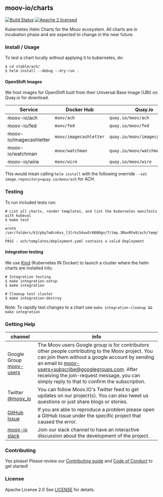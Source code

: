## moov-io/charts

[![Build Status](https://travis-ci.com/moov-io/ach.svg?branch=master)](https://travis-ci.com/moov-io/ach)
[![Apache 2 licensed](https://img.shields.io/badge/license-Apache2-blue.svg)](https://raw.githubusercontent.com/moov-io/ach/master/LICENSE)

Kubernetes Helm Charts for the Moov ecosystem. All charts are in incubation phase and are expected to change in the near future.

### Install / Usage

To test a chart locally without applying it to kubernetes, do:

```
$ cd stable/ach/
$ helm install --debug --dry-run .
```

#### OpenShift Images

We host images for OpenShift built from their Universal Base Image (UBI) on Quay.io for download.

| Service | Docker Hub | Quay.io |
|-----|------|-----|
| moov-io/ach | `moov/ach` | `quay.io/moov/ach` |
| moov-io/fed | `moov/fed` | `quay.io/moov/fed` |
| moov-io/imagecashletter | `moov/imagecashletter` | `quay.io/moov/imagecashletter` |
| moov-io/watchman | `moov/watchman` | `quay.io/moov/watchman` |
| moov-io/wire | `moov/wire` | `quay.io/moov/wire` |

This would mean calling `helm install` with the following override `--set image.repository=quay.io/moov/ach` for ACH.

### Testing

To run included tests run:

```
# Lint all charts, render templates, and lint the Kubernetes manifests with kubeval
$ make test
...
wrote /var/folders/k3/pby7w8cn6xs_l3lrhz54vw5r0000gn/T/tmp.3MaxRFw9/ach/templates/deployment.yaml
...
PASS - ach/templates/deployment.yaml contains a valid Deployment
```

#### Integration testing

We use [Kind](https://github.com/kubernetes-sigs/kind) (Kubernetes IN Docker) to launch a cluster where the helm charts are installed into.

```
# Integration testing
$ make integration-setup
$ make integration

# Cleanup test cluster
$ make integration-destroy
```

Note: To rapidly test changes to a chart use `make integration-cleanup && make integration`

### Getting Help

 channel | info
 ------- | -------
 Google Group [moov-users](https://groups.google.com/forum/#!forum/moov-users)| The Moov users Google group is for contributors other people contributing to the Moov project. You can join them without a google account by sending an email to [moov-users+subscribe@googlegroups.com](mailto:moov-users+subscribe@googlegroups.com). After receiving the join-request message, you can simply reply to that to confirm the subscription.
Twitter [@moov_io](https://twitter.com/moov_io)	| You can follow Moov.IO's Twitter feed to get updates on our project(s). You can also tweet us questions or just share blogs or stories.
[GitHub Issue](https://github.com/moov-io) | If you are able to reproduce a problem please open a GitHub Issue under the specific project that caused the error.
[moov-io slack](https://slack.moov.io/) | Join our slack channel to have an interactive discussion about the development of the project.

### Contributing

Yes please! Please review our [Contributing guide](CONTRIBUTING.md) and [Code of Conduct](CODE_OF_CONDUCT.md) to get started!

### License

Apache License 2.0 See [LICENSE](LICENSE) for details.
